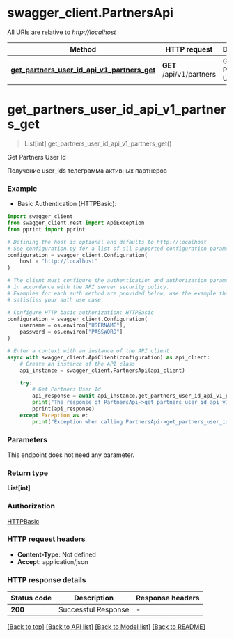 # swagger_client.PartnersApi

All URIs are relative to *http://localhost*

Method | HTTP request | Description
------------- | ------------- | -------------
[**get_partners_user_id_api_v1_partners_get**](PartnersApi.md#get_partners_user_id_api_v1_partners_get) | **GET** /api/v1/partners | Get Partners User Id


# **get_partners_user_id_api_v1_partners_get**
> List[int] get_partners_user_id_api_v1_partners_get()

Get Partners User Id

Получение user_ids телеграмма активных партнеров

### Example

* Basic Authentication (HTTPBasic):

```python
import swagger_client
from swagger_client.rest import ApiException
from pprint import pprint

# Defining the host is optional and defaults to http://localhost
# See configuration.py for a list of all supported configuration parameters.
configuration = swagger_client.Configuration(
    host = "http://localhost"
)

# The client must configure the authentication and authorization parameters
# in accordance with the API server security policy.
# Examples for each auth method are provided below, use the example that
# satisfies your auth use case.

# Configure HTTP basic authorization: HTTPBasic
configuration = swagger_client.Configuration(
    username = os.environ["USERNAME"],
    password = os.environ["PASSWORD"]
)

# Enter a context with an instance of the API client
async with swagger_client.ApiClient(configuration) as api_client:
    # Create an instance of the API class
    api_instance = swagger_client.PartnersApi(api_client)

    try:
        # Get Partners User Id
        api_response = await api_instance.get_partners_user_id_api_v1_partners_get()
        print("The response of PartnersApi->get_partners_user_id_api_v1_partners_get:\n")
        pprint(api_response)
    except Exception as e:
        print("Exception when calling PartnersApi->get_partners_user_id_api_v1_partners_get: %s\n" % e)
```



### Parameters

This endpoint does not need any parameter.

### Return type

**List[int]**

### Authorization

[HTTPBasic](../README.md#HTTPBasic)

### HTTP request headers

 - **Content-Type**: Not defined
 - **Accept**: application/json

### HTTP response details

| Status code | Description | Response headers |
|-------------|-------------|------------------|
**200** | Successful Response |  -  |

[[Back to top]](#) [[Back to API list]](../README.md#documentation-for-api-endpoints) [[Back to Model list]](../README.md#documentation-for-models) [[Back to README]](../README.md)

